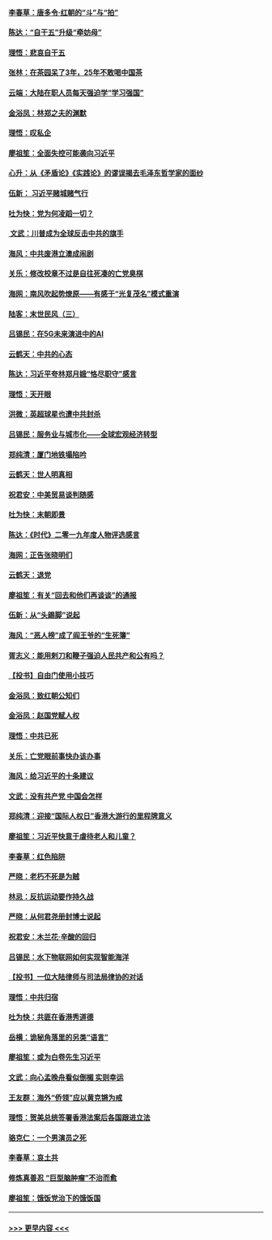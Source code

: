 #### [李春草：唐多令‧红朝的“斗”与“拍”](../pages/nsc993/n11739830.md?t=12231533) 
#### [陈达：“自干五”升级“牵妨母”](../pages/nsc993/n11739724.md?t=12231533) 
#### [理悟：悲哀自干五](../pages/nsc993/n11739547.md?t=12231533) 
#### [张林：在茶园呆了3年，25年不敢喝中国茶](../pages/nsc993/n11739240.md?t=12231533) 
#### [云端：大陆在职人员每天强迫学“学习强国”](../pages/nsc993/n11738735.md?t=12231533) 
#### [金浴凤：林郑之夫的渊默](../pages/nsc993/n11737735.md?t=12231533) 
#### [理悟：叹私企](../pages/nsc993/n11737715.md?t=12231533) 
#### [廖祖笙：全面失控可能袭向习近平](../pages/nsc993/n11737704.md?t=12231533) 
#### [心升：从《矛盾论》《实践论》的谬误揭去毛泽东哲学家的面纱](../pages/nsc993/n11736962.md?t=12231533) 
#### [伍新： 习近平赌城赌气行](../pages/nsc993/n11736929.md?t=12231533) 
#### [吐为快：党为何凌蹈一切？](../pages/nsc993/n11736915.md?t=12231533) 
#### [ 文武：川普成为全球反击中共的旗手](../pages/nsc993/n11736882.md?t=12231533) 
#### [海风：中共废港立澳成闹剧](../pages/nsc993/n11735857.md?t=12231533) 
#### [关乐：修改校章不过是自往死凑的亡党臭棋](../pages/nsc993/n11735097.md?t=12231533) 
#### [海网：南风吹起势燎原——有感于“光复茂名”模式重演](../pages/nsc993/n11732308.md?t=12231533) 
#### [陆客：末世民风（三）](../pages/nsc993/n11732211.md?t=12231533) 
#### [吕锡民：在5G未来演进中的AI](../pages/nsc993/n11730010.md?t=12231533) 
#### [云鹤天：中共的心态](../pages/nsc993/n11729906.md?t=12231533) 
#### [陈达：习近平夸林郑月娥“恪尽职守”感言](../pages/nsc993/n11729881.md?t=12231533) 
#### [理悟：天开眼](../pages/nsc993/n11729699.md?t=12231533) 
#### [洪微：英超球星也遭中共封杀](../pages/nsc993/n11727243.md?t=12231533) 
#### [吕锡民：服务业与城市化——全球宏观经济转型](../pages/nsc993/n11725845.md?t=12231533) 
#### [郑纯清：厦门地铁塌陷吟](../pages/nsc993/n11725813.md?t=12231533) 
#### [云鹤天：世人明真相](../pages/nsc993/n11725621.md?t=12231533) 
#### [祝君安：中美贸易谈判随感](../pages/nsc993/n11725609.md?t=12231533) 
#### [吐为快：末朝即景](../pages/nsc993/n11723365.md?t=12231533) 
#### [陈达：《时代》二零一九年度人物评选感言](../pages/nsc993/n11723337.md?t=12231533) 
#### [海网：正告张晓明们](../pages/nsc993/n11723228.md?t=12231533) 
#### [云鹤天：退党](../pages/nsc993/n11723056.md?t=12231533) 
#### [廖祖笙：有关“回去和他们再谈谈”的通报](../pages/nsc993/n11722442.md?t=12231533) 
#### [伍新：从“头踢脚”说起](../pages/nsc993/n11722429.md?t=12231533) 
#### [海风：“恶人榜”成了阎王爷的“生死簿”](../pages/nsc993/n11722272.md?t=12231533) 
#### [胥志义：能用剌刀和鞭子强迫人民共产和公有吗？](../pages/nsc993/n11720569.md?t=12231533) 
#### [【投书】自由门使用小技巧](../pages/nsc993/n11720180.md?t=12231533) 
#### [金浴凤：致红朝公知们](../pages/nsc993/n11720563.md?t=12231533) 
#### [金浴凤：赵国党赋人权](../pages/nsc993/n11720533.md?t=12231533) 
#### [理悟：中共已死](../pages/nsc993/n11720233.md?t=12231533) 
#### [关乐：亡党眼前事快办该办事](../pages/nsc993/n11719160.md?t=12231533) 
#### [海风：给习近平的十条建议](../pages/nsc993/n11717616.md?t=12231533) 
#### [文武：没有共产党 中国会怎样](../pages/nsc993/n11717584.md?t=12231533) 
#### [郑纯清：迎接“国际人权日”香港大游行的里程牌意义](../pages/nsc993/n11717417.md?t=12231533) 
#### [廖祖笙：习近平快意于虐待老人和儿童？](../pages/nsc993/n11715313.md?t=12231533) 
#### [李春草：红色陷阱](../pages/nsc993/n11715029.md?t=12231533) 
#### [严晓：老朽不死是为贼](../pages/nsc993/n11712910.md?t=12231533) 
#### [林忌：反抗运动要作持久战](../pages/nsc993/n11712623.md?t=12231533) 
#### [严晓：从何君尧册封博士说起](../pages/nsc993/n11712465.md?t=12231533) 
#### [祝君安：木兰花·辛酸的回归](../pages/nsc993/n11712381.md?t=12231533) 
#### [吕锡民：水下物联网如何实现智能海洋](../pages/nsc993/n11711158.md?t=12231533) 
#### [【投书】一位大陆律师与司法局律协的对话](../pages/nsc993/n11709675.md?t=12231533) 
#### [理悟：中共归宿](../pages/nsc993/n11710059.md?t=12231533) 
#### [吐为快：共匪在香港秀道德](../pages/nsc993/n11709979.md?t=12231533) 
#### [岳横：诡秘角落里的另类“语言”](../pages/nsc993/n11709792.md?t=12231533) 
#### [廖祖笙：或为白卷先生习近平](../pages/nsc993/n11708330.md?t=12231533) 
#### [文武：向心孟晚舟看似倒楣 实则幸运](../pages/nsc993/n11708236.md?t=12231533) 
#### [王友群：海外“侨领”应以黄克锵为戒](../pages/nsc993/n11706176.md?t=12231533) 
#### [理悟：贺美总统签署香港法案后各国跟进立法](../pages/nsc993/n11706853.md?t=12231533) 
#### [骆克仁：一个男演员之死](../pages/nsc993/n11706677.md?t=12231533) 
#### [李春草：哀土共](../pages/nsc993/n11706255.md?t=12231533) 
#### [修炼真善忍 “巨型脑肿瘤”不治而愈](../pages/nsc993/n11705340.md?t=12231533) 
#### [廖祖笙：饿饭党治下的饿饭国](../pages/nsc993/n11705085.md?t=12231533) 

----
#### [ >>> 更早内容 <<< ](../indexes/nsc993-earlier.md)
